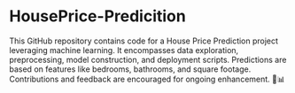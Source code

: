 # HousePrice-Predicition
 This GitHub repository contains code for a House Price Prediction project leveraging machine learning. It encompasses data exploration, preprocessing, model construction, and deployment scripts. Predictions are based on features like bedrooms, bathrooms, and square footage. Contributions and feedback are encouraged for ongoing enhancement. 🏡📊
